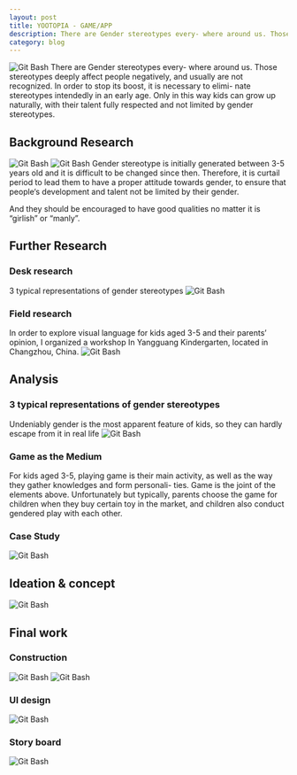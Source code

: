 ```yaml
---
layout: post
title: YOOTOPIA - GAME/APP
description: There are Gender stereotypes every- where around us. Those stereotypes deeply affect people negatively, and usually are not recognized. In order to stop its boost, it is necessary to elimi- nate stereotypes intendedly in an early age. Only in this way kids can grow up naturally, with their talent fully respected and not limited by gender stereotypes.
category: blog
---
```


![Git Bash](/Yootopia-img/Yootopia-img-01.jpg)
There are Gender stereotypes every- where around us. Those stereotypes deeply affect people negatively, and usually are not recognized. In order to stop its boost, it is necessary to elimi- nate stereotypes intendedly in an early age. Only in this way kids can grow up naturally, with their talent fully respected and not limited by gender stereotypes.
## Background Research
![Git Bash](/Yootopia-img/Yootopia-img-02.jpg)
![Git Bash](/Yootopia-img/Yootopia-img-03.jpg)
Gender stereotype is initially generated between 3-5 years old and it is difficult to be changed since then. Therefore, it is curtail period to lead them to have a proper attitude towards gender, to ensure that people‘s development and talent not be limited by their gender. 

And they should be encouraged to have good qualities no matter it is “girlish” or “manly”.
## Further Research
### Desk research
3 typical representations of gender stereotypes
![Git Bash](/Yootopia-img/Yootopia-img-04.jpg)
### Field research
In order to explore visual language for kids aged 3-5 and their parents’ opinion, I organized  a workshop In Yangguang Kindergarten, located in Changzhou, China.
![Git Bash](/Yootopia-img/Yootopia-img-05.jpg)
## Analysis
### 3 typical representations of gender stereotypes
Undeniably gender is the most apparent feature of kids, so they can hardly escape from it in real life
![Git Bash](/Yootopia-img/Yootopia-img-06.jpg)
### Game as the Medium
For kids aged 3-5, playing game is their main activity, as well as the way they gather knowledges and form personali- ties. Game is the joint of the elements above. Unfortunately but typically, parents choose the game for children when they buy certain toy in the market, and children also conduct gendered play with each other.
### Case Study
![Git Bash](/Yootopia-img/Yootopia-img-07.jpg)
## Ideation & concept
![Git Bash](/Yootopia-img/Yootopia-img-08.jpg)
## Final work
### Construction
![Git Bash](/Yootopia-img/Yootopia-img-09.jpg)
![Git Bash](/Yootopia-img/Yootopia-img-10.jpg)
### UI design
![Git Bash](/Yootopia-img/Yootopia-img-11.jpg)
### Story board
![Git Bash](/Yootopia-img/Yootopia-img-12.jpg)
